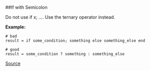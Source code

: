 ##If with Semicolon

 Do not use if x; .... Use the ternary operator instead.

 **Example:**

 ```
# bad
result = if some_condition; something else something_else end

# good
result = some_condition ? something : something_else
 ```


[Source](http://www.rubydoc.info/gems/rubocop/RuboCop/Cop/Style/IfWithSemicolon)
